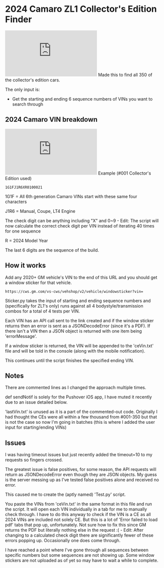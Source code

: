 # 2024 Camaro ZL1 Collector's Edition Finder
![List and Excel Sheet of Known VINs](https://www.camaro6.com/forums/showthread.php?t=619436)
Made this to find all 350 of the collector's edition cars.

The only input is:
* Get the starting and ending 6 sequence numbers of VINs you want to search through

## 2024 Camaro VIN breakdown
![Camaro VIN breakdown](https://www.camaro6.com/forums/attachment.php?attachmentid=1022448&stc=1&d=1583377227)
Example (#001 Collector's Edition used)
```
1G1FJ1R6XR0100021
```
1G1F = All 6th generation Camaro VINs start with these same four characters

J1R6 = Manual, Coupe, LT4 Engine

The check digit can be anything including "X" and 0~9 - Edit: The script will now calculate the correct check digit per VIN instead of iterating 40 times for one sequence

R = 2024 Model Year

The last 6 digits are the sequence of the build.

## How it works
Add any 2020+ GM vehicle's VIN to the end of this URL and you should get a window sticker for that vehicle.
```
https://cws.gm.com/vs-cws/vehshop/v2/vehicle/windowsticker?vin=
```
Sticker.py takes the input of starting and ending sequence numbers and (specifically for ZL1's only) runs against all 4 bodystyle/transmission combos for a total of 4 tests per VIN.

Each VIN has an API call sent to the link created and if the window sticker returns then an error is sent as a JSONDecodeError (since it's a PDF). If there isn't a VIN then a JSON object is returned with one item being 'errorMessage'.

If a window sticker is returned, the VIN will be appended to the 'ceVin.txt' file and will be told in the console (along with the mobile notification).

This continues until the script finishes the specified ending VIN.

## Notes
There are commented lines as I changed the approach multiple times.

def sendNotif is solely for the Pushover iOS app, I have muted it recently due to an issue detailed below.

'lastVin.txt' is unused as it is a part of the commented-out code. Originally I had thought the CEs were all within a few thousand from #001-350 but that is not the case so now I'm going in batches (this is where I added the user input for starting/ending VINs)

## Issues
I was having timeout issues but just recently added the timeout=10 to my requests so fingers crossed.

The greatest issue is false positives, for some reason, the API requests will return as JSONDecodeError even though they are JSON objects. My guess is the server messing up as I've tested false positives alone and received no error.

This caused me to create the (aptly named) 'Test.py' script.

You paste the VINs from 'ceVin.txt' in the same format in this file and run the script. It will open each VIN individually in a tab for me to manually check through. I have to do this anyway to check if the VIN is a CE as all 2024 VINs are included not solely CE. But this is a lot of 'Error failed to load pdf' tabs that pop up, unfortunately. Not sure how to fix this since GM returns the PDF but literally nothing else in the request :( - Edit: After changing to a calculated check digit there are significantly fewer of these errors popping up. Occasionally one does come through.

I have reached a point where I've gone through all sequences between specific numbers but some sequences are not showing up. Some window stickers are not uploaded as of yet so may have to wait a while to complete.
